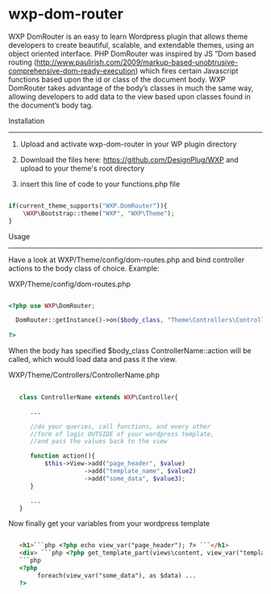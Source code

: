 wxp-dom-router
==============

WXP DomRouter is an easy to learn Wordpress plugin that allows theme developers to create beautiful, scalable, and extendable themes, 
using an object oriented interface. PHP DomRouter was inspired by JS “Dom based routing 
(http://www.paulirish.com/2009/markup-based-unobtrusive-comprehensive-dom-ready-execution) 
which fires certain Javascript functions based upon the id or class of the document body. 
WXP DomRouter takes advantage of the body’s classes in much the same way, allowing developers to add data to the view 
based upon classes found in the document’s body tag. 

Installation
____________

1) Upload and activate wxp-dom-router in your WP plugin directory 

2) Download the files here: https://github.com/DesignPlug/WXP and upload to your theme's root directory

3) insert this line of code to your functions.php file

```php

if(current_theme_supports("WXP.DomRouter")){
    \WXP\Bootstrap::theme("WXP", "WXP\Theme");
}

```

Usage
_____

Have a look at WXP/Theme/config/dom-routes.php and bind controller actions to the body class of choice. Example:

WXP/Theme/config/dom-routes.php

```php

<?php use WXP\DomRouter;

  DomRouter::getInstance()->on($body_class, "Theme\Controllers\ControllerName#action");
  
?>

```

When the body has specified $body_class ControllerName::action will be called, which would
load data and pass it the view.

WXP/Theme/Controllers/ControllerName.php

```php namespace Theme\Controllers;
  
   class ControllerName extends WXP\Controller{

      ...

      //do your queries, call functions, and every other 
      //form of logic OUTSIDE of your wordpress template,
      //and pass the values back to the view

      function action(){
          $this->View->add("page_header", $value)
                     ->add("template_name", $value2)
                     ->add("some_data", $value3);
      }

      ...
   }

```

Now finally get your variables from your wordpress template

```html

   <h1>```php <?php echo view_var("page_header"); ?> ```</h1>
   <div> ```php <?php get_template_part(views\content, view_var("template_name")) ?>``` </div>
   ```php
   <?php
        foreach(view_var("some_data"), as $data) ...
   ?>
   ```


```











